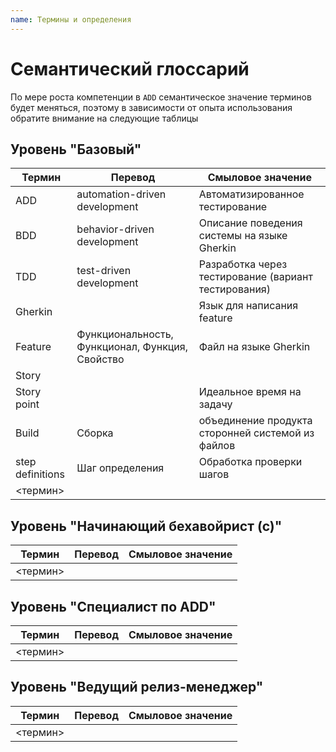 ```yaml
---
name: Термины и определения
---
```


# Семантический глоссарий

По мере роста компетенции в `ADD` семантическое значение терминов будет меняться, поэтому в зависимости от опыта использования обратите внимание на следующие таблицы

## Уровень "Базовый"

Термин | Перевод | Смыловое значение  |
--- | --- | ---  |
ADD| automation-driven development | Автоматизированное тестирование  |
BDD| behavior-driven development  | Описание поведения системы на языке Gherkin |
TDD|  test-driven development  | Разработка через тестирование (вариант тестирования)  |
Gherkin | | Язык для написания feature | Язык написания спецификаций |
Feature | Функциональность, Функционал, Функция, Свойство | Файл на языке Gherkin |
Story |   |   |   |
Story point |   | Идеальное время на задачу  |  Попытка угадать за сколько я сделаю задачу  |
Build | Сборка  | объединение продукта сторонней системой из файлов |
step definitions | Шаг определения | Обработка проверки шагов | |
<термин> |   |   |

## Уровень "Начинающий бехавойрист (с)"

Термин | Перевод | Смыловое значение  |
--- | --- | ---  |
<термин> |   |   |

## Уровень "Специалист по ADD"

Термин | Перевод | Смыловое значение  |
--- | --- | ---  |
<термин> |   |   |

## Уровень "Ведущий релиз-менеджер"

Термин | Перевод | Смыловое значение  |
--- | --- | ---  |
<термин> |   |   |
